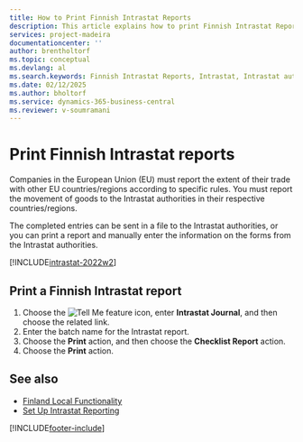 ```yaml
---
title: How to Print Finnish Intrastat Reports
description: This article explains how to print Finnish Intrastat Reports to report the movement of goods to the Intrastat authorities.
services: project-madeira 
documentationcenter: ''
author: brentholtorf
ms.topic: conceptual
ms.devlang: al
ms.search.keywords: Finnish Intrastat Reports, Intrastat, Intrastat authorities
ms.date: 02/12/2025
ms.author: bholtorf
ms.service: dynamics-365-business-central
ms.reviewer: v-soumramani
---
```


# Print Finnish Intrastat reports

Companies in the European Union (EU) must report the extent of their trade with other EU countries/regions according to specific rules. You must report the movement of goods to the Intrastat authorities in their respective countries/regions.  

The completed entries can be sent in a file to the Intrastat authorities, or you can print a report and manually enter the information on the forms from the Intrastat authorities.  

[!INCLUDE[intrastat-2022w2](../../includes/intrastat-2022w2.md)]

## Print a Finnish Intrastat report

1. Choose the ![Tell Me feature](../../media/ui-search/search_small.png "Tell me what you want to do") icon, enter **Intrastat Journal**, and then choose the related link.  
1. Enter the batch name for the Intrastat report.  
1. Choose the **Print** action, and then choose the **Checklist Report** action.  
1. Choose the **Print** action.  

## See also

- [Finland Local Functionality](finland-local-functionality.md)  
- [Set Up Intrastat Reporting](../../finance-how-setup-report-intrastat.md)  

[!INCLUDE[footer-include](../../includes/footer-banner.md)]
